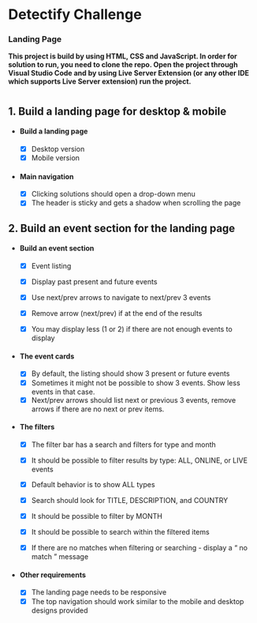 # Detectify Challenge 

### Landing Page


**This project is build by using HTML, CSS and JavaScript. In order for solution to run, you need to clone the repo. Open the project through Visual Studio Code and by using Live Server Extension (or any other IDE which supports Live Server extension) run the project.**

#

## 1. Build a landing page for desktop & mobile 

-  #### Build a landing page 
	- [x] Desktop version
	- [x] Mobile version

-  #### Main navigation
	- [x] Clicking solutions should open a drop-down menu
	- [x] The header is sticky and gets a shadow when scrolling the page

## 2. Build an event section for the landing page

-  #### Build an event section
	- [x] Event listing
	- [x] Display past present and future events
	- [x] Use next/prev arrows to navigate to next/prev 3 events
	- [x] Remove arrow (next/prev) if at the end of the results
	- [x] You may display less (1 or 2) if there are not enough events to display
  

-  #### The event cards
	- [x] By default, the listing should show 3 present or future events
	- [x] Sometimes it might not be possible to show 3 events. Show less events in that case.
	- [x] Next/prev arrows should list next or previous 3 events, remove arrows if there are no next or prev items.

-  #### The filters

	- [x] The filter bar has a search and filters for type and month
	- [x] It should be possible to filter results by type: ALL, ONLINE, or LIVE 		events
	- [x] Default behavior is to show ALL types
	- [x] Search should look for TITLE, DESCRIPTION, and COUNTRY
	- [x]  It should be possible to filter by MONTH
	- [x] It should be possible to search within the filtered items
	- [x] If there are no matches when filtering or searching - display a “ no match ” message

  
-	####  Other requirements
	- [x] The landing page needs to be responsive
	- [x] The top navigation should work similar to the mobile and desktop designs provided 
#





